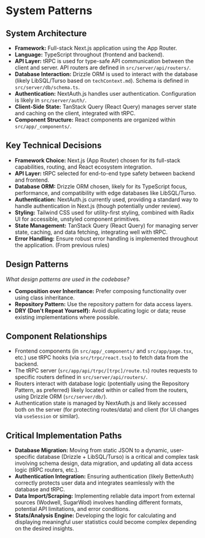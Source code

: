 # System Patterns

## System Architecture

- **Framework:** Full-stack Next.js application using the App Router.
- **Language:** TypeScript throughout (frontend and backend).
- **API Layer:** tRPC is used for type-safe API communication between the client and server. API routers are defined in `src/server/api/routers/`.
- **Database Interaction:** Drizzle ORM is used to interact with the database (likely LibSQL/Turso based on `techContext.md`). Schema is defined in `src/server/db/schema.ts`.
- **Authentication:** NextAuth.js handles user authentication. Configuration is likely in `src/server/auth/`.
- **Client-Side State:** TanStack Query (React Query) manages server state and caching on the client, integrated with tRPC.
- **Component Structure:** React components are organized within `src/app/_components/`.

## Key Technical Decisions

- **Framework Choice:** Next.js (App Router) chosen for its full-stack capabilities, routing, and React ecosystem integration.
- **API Layer:** tRPC selected for end-to-end type safety between backend and frontend.
- **Database ORM:** Drizzle ORM chosen, likely for its TypeScript focus, performance, and compatibility with edge databases like LibSQL/Turso.
- **Authentication:** NextAuth.js currently used, providing a standard way to handle authentication in Next.js (though potentially under review).
- **Styling:** Tailwind CSS used for utility-first styling, combined with Radix UI for accessible, unstyled component primitives.
- **State Management:** TanStack Query (React Query) for managing server state, caching, and data fetching, integrating well with tRPC.
- **Error Handling:** Ensure robust error handling is implemented throughout the application. (From previous rules)

## Design Patterns

_What design patterns are used in the codebase?_

- **Composition over Inheritance:** Prefer composing functionality over using class inheritance.
- **Repository Pattern:** Use the repository pattern for data access layers.
- **DRY (Don't Repeat Yourself):** Avoid duplicating logic or data; reuse existing implementations where possible.

## Component Relationships

- Frontend components (in `src/app/_components/` and `src/app/page.tsx`, etc.) use tRPC hooks (via `src/trpc/react.tsx`) to fetch data from the backend.
- The tRPC server (`src/app/api/trpc/[trpc]/route.ts`) routes requests to specific routers defined in `src/server/api/routers/`.
- Routers interact with database logic (potentially using the Repository Pattern, as preferred) likely located within or called from the routers, using Drizzle ORM (`src/server/db/`).
- Authentication state is managed by NextAuth.js and likely accessed both on the server (for protecting routes/data) and client (for UI changes via `useSession` or similar).

## Critical Implementation Paths

- **Database Migration:** Moving from static JSON to a dynamic, user-specific database (Drizzle + LibSQL/Turso) is a critical and complex task involving schema design, data migration, and updating all data access logic (tRPC routers, etc.).
- **Authentication Integration:** Ensuring authentication (likely BetterAuth) correctly protects user data and integrates seamlessly with the database and tRPC.
- **Data Import/Scraping:** Implementing reliable data import from external sources (Wodwell, SugarWod) involves handling different formats, potential API limitations, and error conditions.
- **Stats/Analysis Engine:** Developing the logic for calculating and displaying meaningful user statistics could become complex depending on the desired insights.
